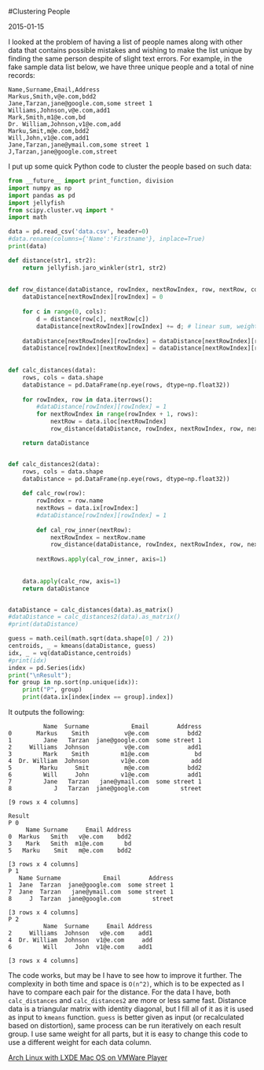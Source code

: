 #Clustering People

2015-01-15

<!--- tags: ml python -->

I looked at the problem of having a list of people names along with other data that contains possible mistakes and wishing to make the list unique by finding the same person despite of slight text errors. For example, in the fake sample data list below, we have three unique people and a total of nine records:

```
Name,Surname,Email,Address
Markus,Smith,v@e.com,bdd2
Jane,Tarzan,jane@google.com,some street 1
Williams,Johnson,v@e.com,add1
Mark,Smith,m1@e.com,bd
Dr. William,Johnson,v1@e.com,add
Marku,Smit,m@e.com,bdd2
Will,John,v1@e.com,add1
Jane,Tarzan,jane@ymail.com,some street 1
J,Tarzan,jane@google.com,street
```

I put up some quick Python code to cluster the people based on such data:

```python
from __future__ import print_function, division
import numpy as np
import pandas as pd
import jellyfish
from scipy.cluster.vq import *
import math

data = pd.read_csv('data.csv', header=0)
#data.rename(columns={'Name':'Firstname'}, inplace=True)
print(data)

def distance(str1, str2):
    return jellyfish.jaro_winkler(str1, str2)
    
    
def row_distance(dataDistance, rowIndex, nextRowIndex, row, nextRow, cols):
    dataDistance[nextRowIndex][rowIndex] = 0
    
    for c in range(0, cols):
        d = distance(row[c], nextRow[c])
        dataDistance[nextRowIndex][rowIndex] += d; # linear sum, weight 1
        
    dataDistance[nextRowIndex][rowIndex] = dataDistance[nextRowIndex][rowIndex] / cols
    dataDistance[rowIndex][nextRowIndex] = dataDistance[nextRowIndex][rowIndex]  
         
         
def calc_distances(data):
    rows, cols = data.shape
    dataDistance = pd.DataFrame(np.eye(rows, dtype=np.float32))
    
    for rowIndex, row in data.iterrows():
        #dataDistance[rowIndex][rowIndex] = 1
        for nextRowIndex in range(rowIndex + 1, rows):
            nextRow = data.iloc[nextRowIndex]
            row_distance(dataDistance, rowIndex, nextRowIndex, row, nextRow, cols)

    return dataDistance    


def calc_distances2(data):
    rows, cols = data.shape
    dataDistance = pd.DataFrame(np.eye(rows, dtype=np.float32))
    
    def calc_row(row):
        rowIndex = row.name
        nextRows = data.ix[rowIndex:]
        #dataDistance[rowIndex][rowIndex] = 1
        
        def cal_row_inner(nextRow):
            nextRowIndex = nextRow.name
            row_distance(dataDistance, rowIndex, nextRowIndex, row, nextRow, cols)
                
        nextRows.apply(cal_row_inner, axis=1)
    
    
    data.apply(calc_row, axis=1)    
    return dataDistance  


dataDistance = calc_distances(data).as_matrix()
#dataDistance = calc_distances2(data).as_matrix()
#print(dataDistance)

guess = math.ceil(math.sqrt(data.shape[0] / 2))
centroids, _ = kmeans(dataDistance, guess)
idx, _ = vq(dataDistance,centroids)
#print(idx)
index = pd.Series(idx)
print("\nResult");
for group in np.sort(np.unique(idx)):
    print("P", group)
    print(data.ix[index[index == group].index])
```

It outputs the following:

```
          Name  Surname            Email        Address
0       Markus    Smith          v@e.com           bdd2
1         Jane   Tarzan  jane@google.com  some street 1
2     Williams  Johnson          v@e.com           add1
3         Mark    Smith         m1@e.com             bd
4  Dr. William  Johnson         v1@e.com            add
5        Marku     Smit          m@e.com           bdd2
6         Will     John         v1@e.com           add1
7         Jane   Tarzan   jane@ymail.com  some street 1
8            J   Tarzan  jane@google.com         street

[9 rows x 4 columns]

Result
P 0
     Name Surname     Email Address
0  Markus   Smith   v@e.com    bdd2
3    Mark   Smith  m1@e.com      bd
5   Marku    Smit   m@e.com    bdd2

[3 rows x 4 columns]
P 1
   Name Surname            Email        Address
1  Jane  Tarzan  jane@google.com  some street 1
7  Jane  Tarzan   jane@ymail.com  some street 1
8     J  Tarzan  jane@google.com         street

[3 rows x 4 columns]
P 2
          Name  Surname     Email Address
2     Williams  Johnson   v@e.com    add1
4  Dr. William  Johnson  v1@e.com     add
6         Will     John  v1@e.com    add1

[3 rows x 4 columns]
```

The code works, but may be I have to see how to improve it further. The complexity in both time and space is `O(n^2)`, which is to be expected as I have to compare each pair for the distance. For the data I have, both `calc_distances` and `calc_distances2` are more or less same fast. Distance data is a triangular matrix with identity diagonal, but I fill all of it as it is used as input to `kmeans` function. `guess` is better given as input (or recalculated based on distortion), same process can be run iteratively on each result group. I use same weight for all parts, but it is easy to change this code to use a different weight for each data column.

<ins class='nfooter'><a rel='prev' id='fprev' href='#blog/2015/2015-01-29-Arch-Linux-with-LXDE.md'>Arch Linux with LXDE</a> <a rel='next' id='fnext' href='#blog/2015/2015-01-13-Mac-OS-on-VMWare-Player.md'>Mac OS on VMWare Player</a></ins>
